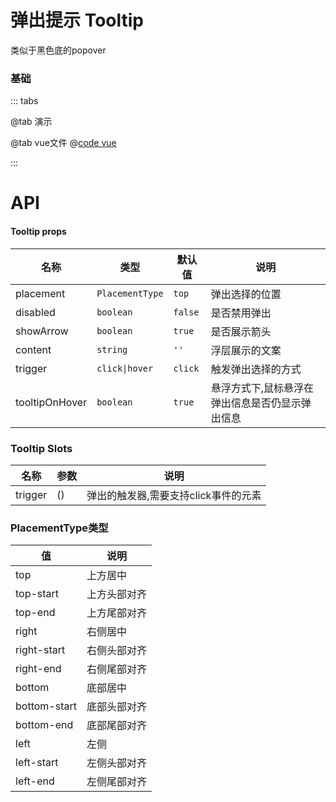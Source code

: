 # 弹出提示 Tooltip

类似于黑色底的popover

### 基础

::: tabs

@tab 演示
<TooltipDemo1></TooltipDemo1>

@tab vue文件
@[code vue](TooltipDemo1.vue)

:::

# API
#### Tooltip props
| 名称             | 类型              | 默认值     | 说明                       |
|----------------|-----------------|---------|--------------------------|
| placement      | `PlacementType` | `top`   | 弹出选择的位置                  |
| disabled       | `boolean`       | `false` | 是否禁用弹出                   |
| showArrow      | `boolean`       | `true`  | 是否展示箭头                   |
| content        | `string`        | `''`  | 浮层展示的文案                  |
| trigger        | `click\|hover`  | `click` | 触发弹出选择的方式                |
| tooltipOnHover | `boolean`       | `true`  | 悬浮方式下,鼠标悬浮在弹出信息是否仍显示弹出信息 |

### Tooltip Slots
| 名称      | 参数 | 说明                    |
|---------|----|-----------------------|
| trigger | () | 弹出的触发器,需要支持click事件的元素 |


### PlacementType类型

| 值        | 说明     |
|----------|--------|
| top      | 上方居中   |
| top-start      | 上方头部对齐 |
| top-end | 上方尾部对齐 |
| right | 右侧居中   |
| right-start | 右侧头部对齐 |
| right-end | 右侧尾部对齐 |
| bottom | 底部居中   |
| bottom-start | 底部头部对齐 |
| bottom-end | 底部尾部对齐 |
| left| 左侧     |
| left-start| 左侧头部对齐 |
| left-end| 左侧尾部对齐 |
